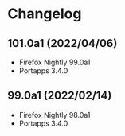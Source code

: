 # Changelog

## 101.0a1 (2022/04/06)

* Firefox Nightly 99.0a1
* Portapps 3.4.0

## 99.0a1 (2022/02/14)

* Firefox Nightly 98.0a1
* Portapps 3.4.0
